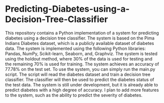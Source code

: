 # Predicting-Diabetes-using-a-Decision-Tree-Classifier
This repository contains a Python implementation of a system for predicting diabetes using a decision tree classifier. The system is based on the Pima Indians Diabetes dataset, which is a publicly available dataset of diabetes data.
The system is implemented using the following Python libraries: Pandas, NumPy, Scikit-learn, Seaborn, and, Graphviz.
The system is tested using the holdout method, where 30% of the data is used for testing and the remaining 70% is used for training. The system achieves an accuracy of 77.78% on the test set.
To use the system, you can simply run the main.py script. The script will read the diabetes dataset and train a decision tree classifier. The classifier will then be used to predict the diabetes status of the test data.
The system is still under development, but it is already able to predict diabetes with a high degree of accuracy. I plan to add more features to the system, such as the ability to predict the severity of diabetes.

